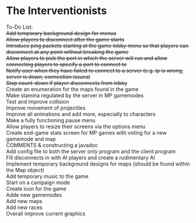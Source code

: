 The Interventionists<br>
========
To-Do List:<br>
<s>Add temporary background design for menus</s><br>
<s>Allow players to disconnect after the game starts</s><br>
<s>Introduce ping packets starting at the game lobby menu so that players can disconnect at any point without breaking the game</s><br>
<s>Allow players to pick the port in which the server will run and allow connecting players to specify a port to connect to</s><br>
<s>Notify user when they have failed to connect to a server (e.g. ip is wrong, server is down, connection issues)</s><br>
<s>Stop count-down if player disconnects from lobby</s><br>
Create an enumeration for the maps found in the game<br>
Make stamina regulated by the server in MP gamemodes<br>
Test and improve collision<br>
Improve movement of projectiles<br>
Improve all animations and add more, especially to characters<br>
Make a fully functioning pause menu<br>
Allow players to resize their screens via the options menu<br>
Create end-game stats screen for MP games with voting for a new gamemode and map<br>
COMMENTS & constructing a javadoc<br>
Add config file to both the server only program and the client program<br>
Fill disconnects in with AI players and create a rudimentary AI<br>
Implement temporary background designs for maps (should be found within the Map object)<br>
Add temporary music to the game<br>
Start on a campaign mode<br>
Create icon for the game<br>
Adde new gamemodes<br>
Add new maps<br>
Add new races<br>
Overall improve current graphics<br>